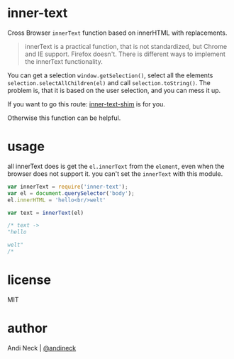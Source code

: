 # inner-text

Cross Browser `innerText` function based on innerHTML with replacements.


> innerText is a practical function, that is not standardized, but Chrome and IE support. Firefox doesn't.
> There is different ways to implement the innerText functionality.

You can get a selection `window.getSelection()`, select all the elements  `selection.selectAllChildren(el)` and call `selection.toString()`.
The problem is, that it is based on the user selection, and you can mess it up.

If you want to go this route: [inner-text-shim](https://github.com/intesso/inner-text-shim) is for you.

Otherwise this function can be helpful.

# usage

all innerText does is get the `el.innerText` from the `element`, even when the browser does not support it.
you can't set the `innerText` with this module.

```js
var innerText = require('inner-text');
var el = document.querySelector('body');
el.innerHTML = 'hello<br/>welt'

var text = innerText(el)

/* text ->
"hello

welt"
/*
```

# license
MIT

# author
Andi Neck | [@andineck](https://twitter.com/andineck)
